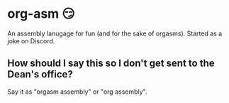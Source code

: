 # org-asm :smirk:
An assembly lanugage for fun (and for the sake of orgasms). Started as a joke on Discord.
## How should I say this so I don't get sent to the Dean's office?
Say it as "orgasm assembly" or "org assembly".
